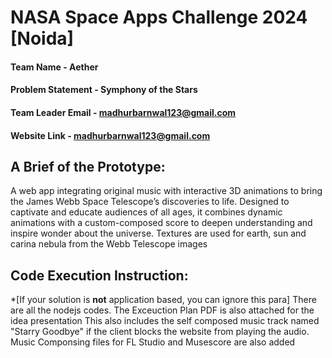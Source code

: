 # NASA Space Apps Challenge 2024 [Noida]

#### Team Name - Aether
#### Problem Statement - Symphony of the Stars
#### Team Leader Email - madhurbarnwal123@gmail.com
#### Website Link - [madhurbarnwal123@gmail.com](https://symphonyofstars.netlify.app/)

## A Brief of the Prototype:
A web app integrating original music with interactive 3D animations to bring the James Webb Space Telescope’s discoveries to life.  Designed to captivate and educate audiences of all ages, it combines dynamic animations with a custom-composed score to deepen understanding and inspire wonder about the universe.
Textures are used for earth, sun and carina nebula from the Webb Telescope images
## Code Execution Instruction:
  *[If your solution is **not** application based, you can ignore this para]
  There are all the nodejs codes. The Exceuction Plan PDF is also attached for the idea presentation
  This also includes the self composed music track named "Starry Goodbye" if the client blocks the website from playing the audio. Music Componsing files for FL Studio and Musescore are also added
  
